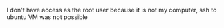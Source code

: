 I don't have access as the root user because it is not my computer, ssh to ubuntu VM was not possible
